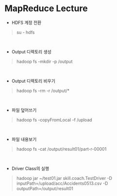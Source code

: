 MapReduce Lecture
==================

- HDFS 계정 전환

>su - hdfs

<br>

- Output 디렉토리 생성

>hadoop fs -mkdir -p /output

<br>

- Output 디렉토리 비우기

>hadoop fs -rm -r /output/*

<br>

- 파일 덮어쓰기

>hadoop fs -copyFromLocal -f /upload

<br>

- 파일 내용보기

>hadoop fs -cat /output/result01/part-r-00001

<br>

- Driver Class의 실행

>hadoop jar ~/test01.jar skill.coach.TestDriver -D inputPath=/upload/acc/Accidents0513.csv -D outputPath=/output/result01
